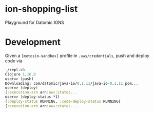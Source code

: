 # ion-shopping-list

Playground for Datomic IONS

# Development

Given a `[metosin-sandbox]` profile in `.aws/credentials`, push and deploy code via

```clojure
./repl.sh
Clojure 1.10.0
user=> (push)
Downloading: com/datomic/java-io/0.1.11/java-io-0.1.11.pom...
user=> (deploy)
{:execution-arn arn:aws:states...
user=> (deploy-status *1)
{:deploy-status RUNNING, :code-deploy-status RUNNING}
{:execution-arn arn:aws:states...
```
